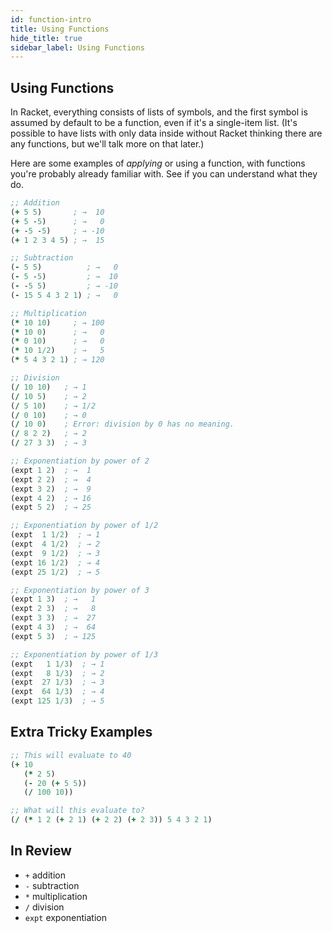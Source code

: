 ```yaml
---
id: function-intro
title: Using Functions
hide_title: true
sidebar_label: Using Functions
---
```


## Using Functions

In Racket, everything consists of lists of symbols, and the first symbol is
assumed by default to be a function, even if it's a single-item list. (It's
possible to have lists with only data inside without Racket thinking there are
any functions, but we'll talk more on that later.)

Here are some examples of *applying* or using a function, with functions you're 
probably already familiar with. See if you can understand what they do.

``` clojure
;; Addition
(+ 5 5)       ; →  10
(+ 5 -5)      ; →   0
(+ -5 -5)     ; → -10
(+ 1 2 3 4 5) ; →  15

;; Subtraction
(- 5 5)          ; →   0
(- 5 -5)         ; →  10
(- -5 5)         ; → -10
(- 15 5 4 3 2 1) ; →   0

;; Multiplication
(* 10 10)     ; → 100
(* 10 0)      ; →   0
(* 0 10)      ; →   0
(* 10 1/2)    ; →   5
(* 5 4 3 2 1) ; → 120

;; Division
(/ 10 10)   ; → 1
(/ 10 5)    ; → 2
(/ 5 10)    ; → 1/2
(/ 0 10)    ; → 0
(/ 10 0)    ; Error: division by 0 has no meaning.
(/ 8 2 2)   ; → 2
(/ 27 3 3)  ; → 3

;; Exponentiation by power of 2
(expt 1 2)  ; →  1
(expt 2 2)  ; →  4
(expt 3 2)  ; →  9
(expt 4 2)  ; → 16
(expt 5 2)  ; → 25

;; Exponentiation by power of 1/2
(expt  1 1/2)  ; → 1
(expt  4 1/2)  ; → 2
(expt  9 1/2)  ; → 3
(expt 16 1/2)  ; → 4
(expt 25 1/2)  ; → 5

;; Exponentiation by power of 3
(expt 1 3)  ; →   1
(expt 2 3)  ; →   8
(expt 3 3)  ; →  27
(expt 4 3)  ; →  64
(expt 5 3)  ; → 125

;; Exponentiation by power of 1/3
(expt   1 1/3)  ; → 1
(expt   8 1/3)  ; → 2
(expt  27 1/3)  ; → 3
(expt  64 1/3)  ; → 4
(expt 125 1/3)  ; → 5
```

## Extra Tricky Examples
``` clojure
;; This will evaluate to 40
(+ 10
   (* 2 5)
   (- 20 (+ 5 5)) 
   (/ 100 10))

;; What will this evaluate to?
(/ (* 1 2 (+ 2 1) (+ 2 2) (+ 2 3)) 5 4 3 2 1)
```

## In Review
* `+` addition
* `-` subtraction
* `*` multiplication
* `/` division
* `expt` exponentiation
